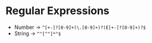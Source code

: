 # Regular Expressions
- Number -> `^[+-]?[0-9]+(\.[0-9]+)?(E[+-]?[0-9]+)?$`
- String -> ` ^"[^"]*"$ `


